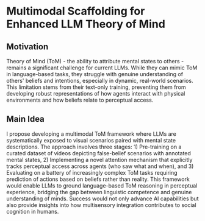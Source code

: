 # Multimodal Scaffolding for Enhanced LLM Theory of Mind

## Motivation
Theory of Mind (ToM) - the ability to attribute mental states to others - remains a significant challenge for current LLMs. While they can mimic ToM in language-based tasks, they struggle with genuine understanding of others' beliefs and intentions, especially in dynamic, real-world scenarios. This limitation stems from their text-only training, preventing them from developing robust representations of how agents interact with physical environments and how beliefs relate to perceptual access.

## Main Idea
I propose developing a multimodal ToM framework where LLMs are systematically exposed to visual scenarios paired with mental state descriptions. The approach involves three stages: 1) Pre-training on a curated dataset of videos depicting false-belief scenarios with annotated mental states, 2) Implementing a novel attention mechanism that explicitly tracks perceptual access across agents (who saw what and when), and 3) Evaluating on a battery of increasingly complex ToM tasks requiring prediction of actions based on beliefs rather than reality. This framework would enable LLMs to ground language-based ToM reasoning in perceptual experience, bridging the gap between linguistic competence and genuine understanding of minds. Success would not only advance AI capabilities but also provide insights into how multisensory integration contributes to social cognition in humans.